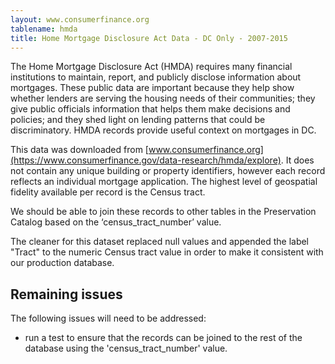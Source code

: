 ```yaml
---
layout: www.consumerfinance.org
tablename: hmda
title: Home Mortgage Disclosure Act Data - DC Only - 2007-2015
---
```

<!--No need to put a header; the title in the front matter (above) will be used as a header-->

The Home Mortgage Disclosure Act (HMDA) requires many financial institutions to maintain, report, and publicly disclose information about mortgages. These public data are important because they help show whether lenders are serving the housing needs of their communities; they give public officials information that helps them make decisions and policies; and they shed light on lending patterns that could be discriminatory. HMDA records provide useful context on mortgages in DC. 

This data was downloaded from [www.consumerfinance.org](https://www.consumerfinance.gov/data-research/hmda/explore). It does not contain any unique building or property identifiers, however each record reflects an individual mortgage application. The highest level of geospatial fidelity available per record is the Census tract.

We should be able to join these records to other tables in the Preservation Catalog based on the ‘census_tract_number’ value.

The cleaner for this dataset replaced null values and appended the label "Tract" to the numeric Census tract value in order to make it consistent with our production database.

## Remaining issues

The following issues will need to be addressed:

* run a test to ensure that the records can be joined to the rest of the database using the 'census_tract_number' value.

